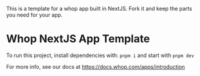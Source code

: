 This is a template for a whop app built in NextJS. Fork it and keep the parts you need for your app.

# Whop NextJS App Template

To run this project, install dependencies with: `pnpm i` and start with `pnpm dev`

For more info, see our docs at https://docs.whop.com/apps/introduction

